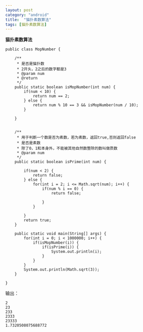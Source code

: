 ```yaml
---
layout: post
category: "android"
title:  "猫扑素数算法"
tags: [猫扑素数算法]
---
```

**猫扑素数算法**

	public class MopNumber {
		
		/**
		 * 是否是猫扑数
		 * 2开头，2之后的数字都是3
		 * @param num
		 * @return
		 */
		public static boolean isMopNumber(int num) {
			if(num < 10) {
				return num == 2;
			} else {
				return num % 10 == 3 && isMopNumber(num / 10);
			}
			
		}
		
		
		/**
		 * 用于判断一个数是否为素数，若为素数，返回true,否则返回false
		 * 是否是素数
		 * 除了0，1和本身外，不能被其他自然数整除的数叫做质数
		 * @param num
		 */
		public static boolean isPrime(int num) {
			
			if(num < 2) {
				return false;
			} else {
				for(int i = 2; i <= Math.sqrt(num); i++) {
					if(num % i == 0) {
						return false;
						
					}
				}
	
			}
			return true;
		}
		
		public static void main(String[] args) {
			for(int i = 0; i < 1000000; i++) {
				if(isMopNumber(i)) {
					if(isPrime(i)) {
						System.out.println(i);
					}
				}
			}
			System.out.println(Math.sqrt(3));
		}
		
	}

输出：

	2
	23
	233
	2333
	23333
	1.7320508075688772